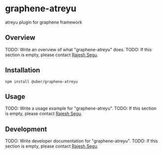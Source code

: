 # graphene-atreyu

atreyu plugin for graphene framework

## Overview

TODO: Write an overview of what "graphene-atreyu" does.
TODO: If this section is empty, please contact [Rajesh Segu](segu@uber.com).

## Installation

```
npm install @uber/graphene-atreyu
```

## Usage

TODO: Write a usage example for "graphene-atreyu".
TODO: If this section is empty, please contact [Rajesh Segu](segu@uber.com).

## Development

TODO: Write developer documentation for "graphene-atreyu".
TODO: If this section is empty, please contact [Rajesh Segu](segu@uber.com).
